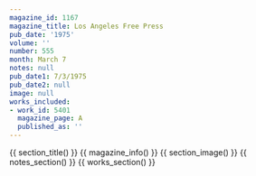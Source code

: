 ```yaml
---
magazine_id: 1167
magazine_title: Los Angeles Free Press
pub_date: '1975'
volume: ''
number: 555
month: March 7
notes: null
pub_date1: 7/3/1975
pub_date2: null
image: null
works_included:
- work_id: 5401
  magazine_page: A
  published_as: ''
---
```


{{ section_title() }}
{{ magazine_info() }}
{{ section_image() }}
{{ notes_section() }}
{{ works_section() }}
